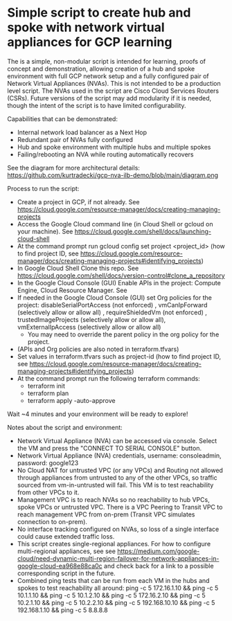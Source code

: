 # Simple script to create hub and spoke with network virtual appliances for GCP learning

The is a simple, non-modular script is intended for learning, proofs of concept and demonstration, allowing creation of a hub and spoke environment with full GCP network setup and a fully configured pair of Network Virtual Appliances (NVAs). This is not intended to be a production level script. The NVAs used in the script are Cisco Cloud Services Routers (CSRs). Future versions of the script may add modularity if it is needed, though the intent of the script is to have limited configurability.

Capabilities that can be demonstrated:
* Internal network load balancer as a Next Hop
* Redundant pair of NVAs fully configured
* Hub and spoke environment with multiple hubs and multiple spokes
* Failing/rebooting an NVA while routing automatically recovers

See the diagram for more architectural details: https://github.com/kurtradecki/gcp-nva-ilb-demo/blob/main/diagram.png

Process to run the script:
* Create a project in GCP, if not already. See https://cloud.google.com/resource-manager/docs/creating-managing-projects 
* Access the Google Cloud command line (in Cloud Shell or gcloud on your machine). See https://cloud.google.com/shell/docs/launching-cloud-shell
* At the command prompt run gcloud config set project <project_id>  (how to find project ID, see https://cloud.google.com/resource-manager/docs/creating-managing-projects#identifying_projects)
* In Google Cloud Shell Clone this repo. See https://cloud.google.com/shell/docs/version-control#clone_a_repository
* In the Google Cloud Console (GUI) Enable APIs in the project: Compute Engine, Cloud Resource Manager. See 
* If needed in the Google Cloud Console (GUI) set Org policies for the project: disableSerialPortAccess (not enforced) , vmCanIpForward (selectively allow or allow all) , requireShieldedVm (not enforced) , trustedImageProjects (selectively allow or allow all), vmExternalIpAccess (selectively allow or allow all)
  * You may need to override the parent policy in the org policy for the project. 
* (APIs and Org policies are also noted in terraform.tfvars)
* Set values in terraform.tfvars such as project-id  (how to find project ID, see https://cloud.google.com/resource-manager/docs/creating-managing-projects#identifying_projects)
* At the command prompt run the following terraform commands:
  * terraform init
  * terraform plan
  * terraform apply -auto-approve

Wait ~4 minutes and your environment will be ready to explore! 

Notes about the script and environment:
* Network Virtual Appliance (NVA) can be accessed via console. Select the VM and press the "CONNECT TO SERIAL CONSOLE" button.
* Network Virtual Appliance (NVA) credentials, username: consoleadmin, password: google123 
* No Cloud NAT for untrusted VPC (or any VPCs) and Routing not allowed through appliances from untrusted to any of the other VPCs, so traffic sourced from vm-in-untrusted will fail. This VM is to test reachability from other VPCs to it. 
* Management VPC is to reach NVAs so no reachability to hub VPCs, spoke VPCs or untrusted VPC. There is a VPC Peering to Transit VPC to reach management VPC from on-prem (Transit VPC simulates connection to on-prem). 
* No interface tracking configured on NVAs, so loss of a single interface could cause extended traffic loss.
* This script creates single-regional appliances. For how to configure multi-regional appliances, see see https://medium.com/google-cloud/need-dynamic-multi-region-failover-for-network-appliances-in-google-cloud-ea968e88ca0c and check back for a link to a possible corresponding script in the future.
* Combined ping tests that can be run from each VM in the hubs and spokes to test reachability all around: ping -c 5 172.16.1.10 && ping -c 5 10.1.1.10 && ping -c 5 10.1.2.10 && ping -c 5 172.16.2.10 && ping -c 5 10.2.1.10 && ping -c 5 10.2.2.10 && ping -c 5 192.168.10.10 && ping -c 5 192.168.1.10 && ping -c 5 8.8.8.8
